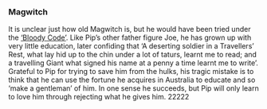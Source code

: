### Magwitch

It is unclear just how old Magwitch is, but he would have been tried under the [‘Bloody Code’](18c/18c-bloody-code). Like Pip’s other father figure Joe, he has grown up with very little education, later confiding that ‘A deserting soldier in a Travellers’ Rest, what lay hid up to the chin under a lot of taturs, learnt me to read; and a travelling Giant what signed his name at a penny a time learnt me to write’. Grateful to Pip for trying to save him from the hulks, his tragic mistake is to think that he can use the fortune he acquires in Australia to educate and so ‘make a gentleman’ of him. In one sense he succeeds, but Pip will only learn to love him through rejecting what he gives him. 22222
